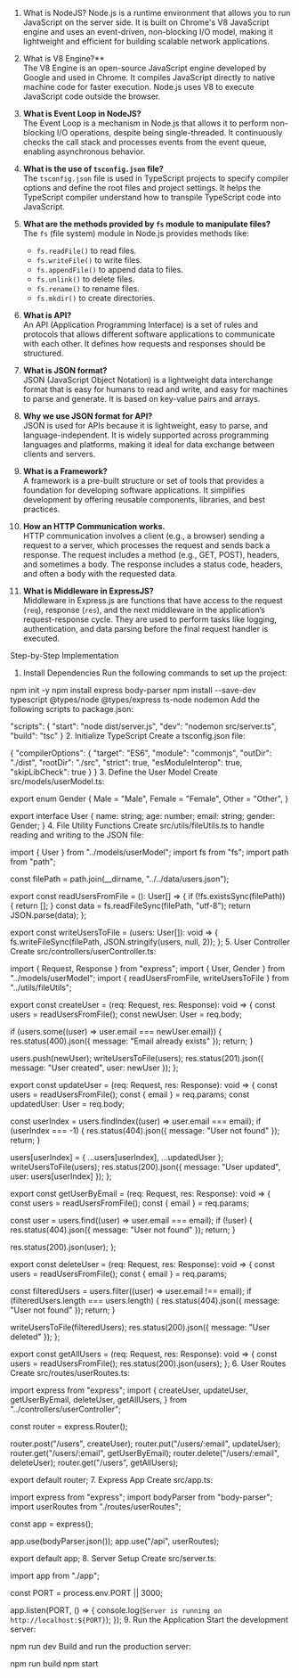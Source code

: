 1. What is NodeJS? 
   Node.js is a runtime environment that allows you to run JavaScript on the server side. It is built on Chrome's V8 JavaScript engine and uses an event-driven, non-blocking I/O model, making it lightweight and efficient for building scalable network applications.

2. What is V8 Engine?**  
   The V8 Engine is an open-source JavaScript engine developed by Google and used in Chrome. It compiles JavaScript directly to native machine code for faster execution. Node.js uses V8 to execute JavaScript code outside the browser.

3. **What is Event Loop in NodeJS?**  
   The Event Loop is a mechanism in Node.js that allows it to perform non-blocking I/O operations, despite being single-threaded. It continuously checks the call stack and processes events from the event queue, enabling asynchronous behavior.

4. **What is the use of `tsconfig.json` file?**  
   The `tsconfig.json` file is used in TypeScript projects to specify compiler options and define the root files and project settings. It helps the TypeScript compiler understand how to transpile TypeScript code into JavaScript.

5. **What are the methods provided by `fs` module to manipulate files?**  
   The `fs` (file system) module in Node.js provides methods like:
   - `fs.readFile()` to read files.
   - `fs.writeFile()` to write files.
   - `fs.appendFile()` to append data to files.
   - `fs.unlink()` to delete files.
   - `fs.rename()` to rename files.
   - `fs.mkdir()` to create directories.

6. **What is API?**  
   An API (Application Programming Interface) is a set of rules and protocols that allows different software applications to communicate with each other. It defines how requests and responses should be structured.

7. **What is JSON format?**  
   JSON (JavaScript Object Notation) is a lightweight data interchange format that is easy for humans to read and write, and easy for machines to parse and generate. It is based on key-value pairs and arrays.

8. **Why we use JSON format for API?**  
   JSON is used for APIs because it is lightweight, easy to parse, and language-independent. It is widely supported across programming languages and platforms, making it ideal for data exchange between clients and servers.

9. **What is a Framework?**  
   A framework is a pre-built structure or set of tools that provides a foundation for developing software applications. It simplifies development by offering reusable components, libraries, and best practices.

10. **How an HTTP Communication works.**  
    HTTP communication involves a client (e.g., a browser) sending a request to a server, which processes the request and sends back a response. The request includes a method (e.g., GET, POST), headers, and sometimes a body. The response includes a status code, headers, and often a body with the requested data.

11. **What is Middleware in ExpressJS?**  
    Middleware in Express.js are functions that have access to the request (`req`), response (`res`), and the next middleware in the application’s request-response cycle. They are used to perform tasks like logging, authentication, and data parsing before the final request handler is executed.


Step-by-Step Implementation
1. Install Dependencies
Run the following commands to set up the project:

npm init -y
npm install express body-parser
npm install --save-dev typescript @types/node @types/express ts-node nodemon
Add the following scripts to package.json:

"scripts": {
  "start": "node dist/server.js",
  "dev": "nodemon src/server.ts",
  "build": "tsc"
}
2. Initialize TypeScript
Create a tsconfig.json file:

{
  "compilerOptions": {
    "target": "ES6",
    "module": "commonjs",
    "outDir": "./dist",
    "rootDir": "./src",
    "strict": true,
    "esModuleInterop": true,
    "skipLibCheck": true
  }
}
3. Define the User Model
Create src/models/userModel.ts:

export enum Gender {
  Male = "Male",
  Female = "Female",
  Other = "Other",
}

export interface User {
  name: string;
  age: number;
  email: string;
  gender: Gender;
}
4. File Utility Functions
Create src/utils/fileUtils.ts to handle reading and writing to the JSON file:

import { User } from "../models/userModel";
import fs from "fs";
import path from "path";

const filePath = path.join(__dirname, "../../data/users.json");

export const readUsersFromFile = (): User[] => {
  if (!fs.existsSync(filePath)) {
    return [];
  }
  const data = fs.readFileSync(filePath, "utf-8");
  return JSON.parse(data);
};

export const writeUsersToFile = (users: User[]): void => {
  fs.writeFileSync(filePath, JSON.stringify(users, null, 2));
};
5. User Controller
Create src/controllers/userController.ts:

import { Request, Response } from "express";
import { User, Gender } from "../models/userModel";
import { readUsersFromFile, writeUsersToFile } from "../utils/fileUtils";

export const createUser = (req: Request, res: Response): void => {
  const users = readUsersFromFile();
  const newUser: User = req.body;

  if (users.some((user) => user.email === newUser.email)) {
    res.status(400).json({ message: "Email already exists" });
    return;
  }

  users.push(newUser);
  writeUsersToFile(users);
  res.status(201).json({ message: "User created", user: newUser });
};

export const updateUser = (req: Request, res: Response): void => {
  const users = readUsersFromFile();
  const { email } = req.params;
  const updatedUser: User = req.body;

  const userIndex = users.findIndex((user) => user.email === email);
  if (userIndex === -1) {
    res.status(404).json({ message: "User not found" });
    return;
  }

  users[userIndex] = { ...users[userIndex], ...updatedUser };
  writeUsersToFile(users);
  res.status(200).json({ message: "User updated", user: users[userIndex] });
};

export const getUserByEmail = (req: Request, res: Response): void => {
  const users = readUsersFromFile();
  const { email } = req.params;

  const user = users.find((user) => user.email === email);
  if (!user) {
    res.status(404).json({ message: "User not found" });
    return;
  }

  res.status(200).json(user);
};

export const deleteUser = (req: Request, res: Response): void => {
  const users = readUsersFromFile();
  const { email } = req.params;

  const filteredUsers = users.filter((user) => user.email !== email);
  if (filteredUsers.length === users.length) {
    res.status(404).json({ message: "User not found" });
    return;
  }

  writeUsersToFile(filteredUsers);
  res.status(200).json({ message: "User deleted" });
};

export const getAllUsers = (req: Request, res: Response): void => {
  const users = readUsersFromFile();
  res.status(200).json(users);
};
6. User Routes
Create src/routes/userRoutes.ts:

import express from "express";
import {
  createUser,
  updateUser,
  getUserByEmail,
  deleteUser,
  getAllUsers,
} from "../controllers/userController";

const router = express.Router();

router.post("/users", createUser);
router.put("/users/:email", updateUser);
router.get("/users/:email", getUserByEmail);
router.delete("/users/:email", deleteUser);
router.get("/users", getAllUsers);

export default router;
7. Express App
Create src/app.ts:

import express from "express";
import bodyParser from "body-parser";
import userRoutes from "./routes/userRoutes";

const app = express();

app.use(bodyParser.json());
app.use("/api", userRoutes);

export default app;
8. Server Setup
Create src/server.ts:

import app from "./app";

const PORT = process.env.PORT || 3000;

app.listen(PORT, () => {
  console.log(`Server is running on http://localhost:${PORT}`);
});
9. Run the Application
Start the development server:

npm run dev
Build and run the production server:

npm run build
npm start

